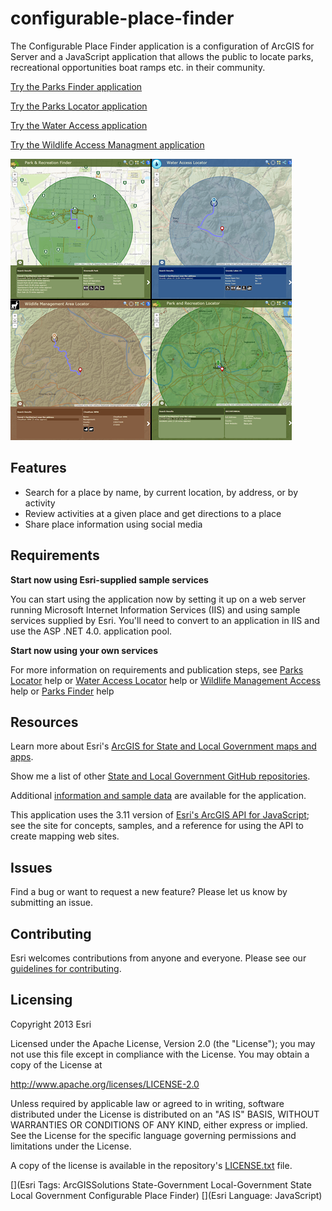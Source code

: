 # configurable-place-finder

The Configurable Place Finder application is a configuration of ArcGIS for Server and a JavaScript application
that allows the public to locate parks, recreational opportunities boat ramps etc. in their community.

[Try the Parks Finder application](http://links.esri.com/localgovernment/tryit/ParksFinder/)

[Try the Parks Locator application](http://links.esri.com/stategovernment/tryit/ParksLocator/)

[Try the Water Access application](http://links.esri.com/stategovernment/tryit/WaterAccess/)

[Try the Wildlife Access Managment application](http://links.esri.com/stategovernment/tryit/WMA/)

[![Image of Configurable Place Finder application](configurable-place-finder.png "Configurable Place Finder application")](http://tryitlive.arcgis.com/ParksFinder/)

## Features

* Search for a place by name, by current location, by address, or by activity
* Review activities at a given place and get directions to a place
* Share place information using social media

## Requirements

**Start now using Esri-supplied sample services**

You can start using the application now by setting it up on a web server running Microsoft Internet Information Services (IIS) and using sample services supplied by Esri.
You'll need to convert to an application in IIS and use the ASP .NET 4.0. application pool.

**Start now using your own services**

For more information on requirements and publication steps, see [Parks Locator](http://links.esri.com/stategovernment/help/10.2/ParkandRecreationLocator) help or [Water Access Locator](http://links.esri.com/stategovernment/help/10.2/WaterAccessLocator) help or [Wildlife Management Access](http://links.esri.com/stategovernment/help/10.2/WildlifeManagementAreaLocator) help or [Parks Finder](http://links.esri.com/localgovernment/help/10.2/ParksandRecreationFinder) help 

## Resources

Learn more about Esri's [ArcGIS for State and Local Government maps and apps](http://solutions.arcgis.com).

Show me a list of other [State and Local Government GitHub repositories](http://esri.github.io/#Government).

Additional [information and sample data](http://www.arcgis.com/home/item.html?id=e0b7b8889be24b60aed3455331eb25a6)
are available for the application.

This application uses the 3.11 version of
[Esri's ArcGIS API for JavaScript](http://help.arcgis.com/en/webapi/javascript/arcgis/);
see the site for concepts, samples, and a reference for using the API to create mapping web sites.

## Issues

Find a bug or want to request a new feature?  Please let us know by submitting an issue.

## Contributing

Esri welcomes contributions from anyone and everyone.
Please see our [guidelines for contributing](https://github.com/esri/contributing).

## Licensing

Copyright 2013 Esri

Licensed under the Apache License, Version 2.0 (the "License");
you may not use this file except in compliance with the License.
You may obtain a copy of the License at

   http://www.apache.org/licenses/LICENSE-2.0

Unless required by applicable law or agreed to in writing, software
distributed under the License is distributed on an "AS IS" BASIS,
WITHOUT WARRANTIES OR CONDITIONS OF ANY KIND, either express or implied.
See the License for the specific language governing permissions and
limitations under the License.

A copy of the license is available in the repository's
[LICENSE.txt](LICENSE.txt) file.

[](Esri Tags: ArcGISSolutions State-Government Local-Government State Local Government Configurable Place Finder)
[](Esri Language: JavaScript)
